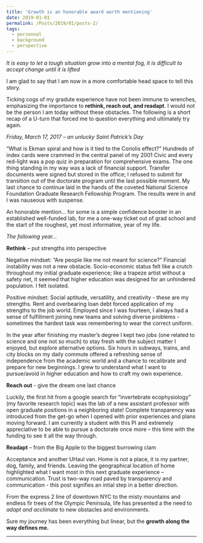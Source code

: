 ```yaml
---
title: 'Growth is an honorable award worth mentioning'
date: 2019-01-01
permalink: /Posts/2019/01/posts-2/
tags:
  - personnal
  - background
  - perspective
---
```


*It is easy to let a tough situation grow into a mental fog, it is difficult to accept change until it is lifted*

I am glad to say that I am now in a more comfortable head space to tell this story.

Ticking cogs of my gradute experience have not been immune to wrenches, emphasizing the importance to **rethink, reach out, and readapt**. I would not be the person I am today without these obstacles. The following is a short recap of a U-turn that forced me to question everything and ultimately try again.

_Friday, March 17, 2017 – an unlucky Saint Patrick’s Day_

“What is Ekman spiral and how is it tied to the Coriolis effect?” Hundreds of index cards were crammed in the central panel of my 2001 Civic and every red-light was a pop quiz in preparation for comprehensive exams. The one thing standing in my way was a lack of financial support. Transfer documents were signed but stored in the office; I refused to submit for transition out of the doctorate program until the last possible moment. My last chance to continue laid in the hands of the coveted National Science Foundation Graduate Research Fellowship Program. The results were in and I was nauseous with suspense.

An honorable mention… for some is a simple confidence booster in an established well-funded lab, for me a one-way ticket out of grad school and the start of the roughest, yet most informative, year of my life.

_The following year…_

**Rethink** – put strengths into perspective

Negative mindset: “Are people like me not meant for science?”
Financial instability was not a new obstacle. Socio-economic status felt like a crutch throughout my initial graduate experience; like a trapeze artist without a safety net, it seemed that higher education was designed for an unhindered population. I felt isolated.

Positive mindset: Social aptitude, versatility, and creativity - these are my strengths.
Rent and overbearing loan debt forced application of my strengths to the job world. Employed since I was fourteen, I always had a sense of fulfillment joining new teams and solving diverse problems - sometimes the hardest task was remembering to wear the correct uniform.

In the year after finishing my master’s degree I kept two jobs (one related to science and one not so much) to stay fresh with the subject matter I enjoyed, but explore alternative options. Six hours in subways, trains, and city blocks on my daily commute offered a refreshing sense of independence from the academic world and a chance to recalibrate and prepare for new beginnings. I grew to understand what I want to pursue/avoid in higher education and how to craft my own experience.

**Reach out** - give the dream one last chance

Luckily, the first hit from a google search for “invertebrate ecophysiology” (my favorite research topic) was the lab of a new assistant professor with open graduate positions in a neighboring state! Complete transparency was introduced from the get-go when I opened with prior experiences and plans moving forward. I am currently a student with this PI and extremely appreciative to be able to pursue a doctorate once more – this time with the funding to see it all the way through.

**Readapt** – from the Big Apple to the biggest burrowing clam

Acceptance and another UHaul van. Home is not a place, it is my partner, dog, family, and friends. Leaving the geographical location of home highlighted what I want most in this next graduate experience – communication. Trust is two-way road paved by transparency and communication - this post signifies an intial step in a better direction.

From the express 2 line of downtown NYC to the misty mountains and endless fir trees of the Olympic Peninsula, life has presented a the need to _adapt and acclimate_ to new obstacles and environments.

Sure my journey has been everything but linear, but the **growth along the way defines me.**

------
